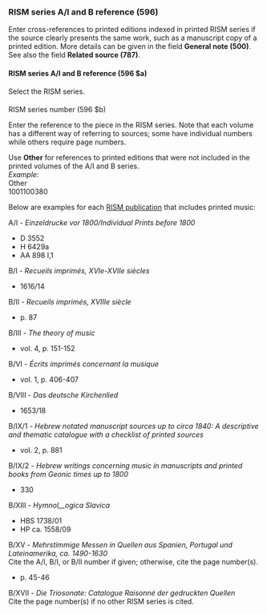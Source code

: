 ### RISM series A/I and B reference (596)

Enter cross-references to printed editions indexed in printed RISM series if the source clearly presents the same work, such as a manuscript copy of a printed edition. More details can be given in the field **General note (500)**. See also the field **Related source (787)**.

#### RISM series A/I and B reference (596 $a)

Select the RISM series.

####
RISM series number (596 $b)

Enter the reference to the piece in the RISM series. Note that each volume has a different way of referring to sources; some have individual numbers while others require page numbers.

Use **Other** for references to printed editions that were not included in the printed volumes of the A/I and B series.  
_Example_:  
Other  
1001100380

Below are examples for each [RISM publication](http://www.rism.info/en/publications.html) that includes printed music:

A/I - _Einzeldrucke vor 1800/Individual Prints before 1800_

- D 3552
- H 6429a
- AA 898 I,1

B/I - _Recueils imprimés, XVIe-XVIIe siècles_

- 1616/14

B/II - _Recueils imprimés, XVIIIe siècle_

- p. 87

B/III - _The theory of music_

- vol. 4, p. 151-152

B/VI - _Écrits imprimés concernant la musique_

- vol. 1, p. 406-407

B/VIII - _Das deutsche Kirchenlied_

- 1653/18

B/IX/1 - _Hebrew notated manuscript sources up to circa 1840: A descriptive and thematic catalogue with a checklist of printed sources_

- vol. 2, p. 881

B/IX/2 - _Hebrew writings concerning music in manuscripts and printed books from Geonic times up to 1800_

- 330

B/XIII - _Hymnol__ogica Slavica_

- HBS 1738/01
- HP ca. 1558/09

B/XV - _Mehrstimmige Messen in Quellen aus Spanien, Portugal und Lateinamerika, ca. 1490-1630_  
Cite the A/I, B/I, or B/II number if given; otherwise, cite the page number(s).

- p. 45-46

B/XVII - _Die Triosonate: Catalogue Raisonné der gedruckten Quellen_  
Cite the page number(s) if no other RISM series is cited.